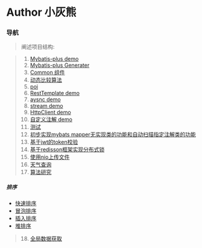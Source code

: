 # Author 小灰熊

### 导航
>阐述项目结构:

>1. [Mybatis-plus demo](https://github.com/1224473361/MyProject/tree/master/src/main/java/com/xhx/mybatisplustest)
>2. [Mybatis-plus Generater](https://github.com/1224473361/MyProject/tree/master/src/main/java/com/xhx/mybatisgenerate)
>3. [Common 组件](https://github.com/1224473361/MyProject/tree/master/src/main/java/com/xhx/common)
>4. [动态比较算法](https://github.com/1224473361/MyProject/tree/master/src/main/java/com/xhx/comparisons)
>5. [poi](https://github.com/1224473361/MyProject/tree/master/src/main/java/com/xhx/poi)
>6. [RestTemplate demo](https://github.com/1224473361/MyProject/tree/master/src/main/java/com/xhx/restclient)
>7. [aysnc demo](https://github.com/1224473361/MyProject/tree/master/src/main/java/com/xhx/aysnc)
>8. [stream demo](https://github.com/1224473361/MyProject/tree/master/src/main/java/com/xhx/steam)
>9. [HttpClient demo](https://github.com/1224473361/MyProject/tree/master/src/main/java/com/xhx/httpclient)
>10. [自定义注解 demo](https://github.com/1224473361/MyProject/tree/master/src/main/java/com/xhx/annotaion)
>11. [测试](https://github.com/1224473361/MyProject/tree/master/src/main/java/com/xhx/test)
>12. [初步实现mybats mapper无实现类的功能和自动扫描指定注解类的功能](https://github.com/1224473361/MyProject/tree/master/src/main/java/com/xhx/autoscan)
>13. [基于jwt的token校验](https://github.com/1224473361/MyProject/tree/master/src/main/java/com/xhx/jwt)
>14. [基于redisson框架实现分布式锁](https://github.com/1224473361/MyProject/tree/master/src/main/java/com/xhx/redisson)
>15. [使用nio上传文件](https://github.com/1224473361/MyProject/tree/master/src/main/java/com/xhx/uploadfile)
>16. [天气查询](https://github.com/1224473361/MyProject/tree/master/src/main/java/com/xhx/weather)
>17. [算法研究](https://github.com/1224473361/MyProject/tree/master/src/main/java/com/xhx/algorithm)
##### 排序
- [快速排序](https://github.com/1224473361/MyProject/blob/master/src/main/java/com/xhx/algorithm/sort/QuickSort.java)
- [冒泡排序](https://github.com/1224473361/MyProject/blob/master/src/main/java/com/xhx/algorithm/sort/BubbleSort.java)
- [插入排序](https://github.com/1224473361/MyProject/blob/master/src/main/java/com/xhx/algorithm/sort/InsertSort.java)
- [堆排序](https://github.com/1224473361/MyProject/blob/master/src/main/java/com/xhx/algorithm/sort/HeapSort.java)
>18. [全局数据获取](https://github.com/1224473361/MyProject/tree/master/src/main/java/com/xhx/contexholder)
